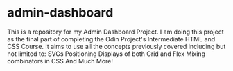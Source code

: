 # admin-dashboard
This is a repository for my Admin Dashboard Project.
I am doing this project as the final part of completing the Odin Project's Intermediate HTML and CSS Course.
It aims to use all the concepts previously covered including but not limited to:
SVGs
Positioning
Displays of both Grid and Flex
Mixing combinators in CSS
And Much More!
